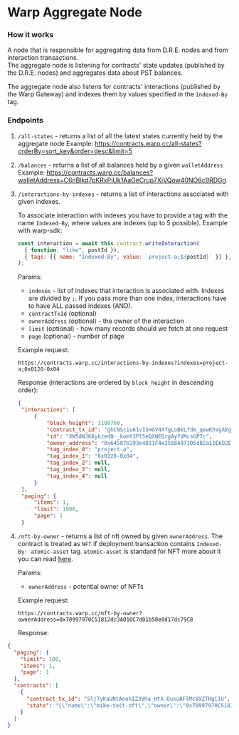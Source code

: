 # Warp Aggregate Node

### How it works

A node that is responsible for aggregating data from D.R.E. nodes and from
interaction transactions.\
The aggregate node is listening for contracts' state updates (published by the
D.R.E. nodes) and aggregates data about PST balances.

The aggregate node also listens for contracts' interactions (published by the
Warp Gateway) and indexes them by values specified in the `Indexed-By` tag.

### Endpoints

1. `/all-states` - returns a list of all the latest states currently held by the
   aggregate node Example:
   https://contracts.warp.cc/all-states?orderBy=sort_key&order=desc&limit=5
2. `/balances` - returns a list of all balances held by a given `walletAddress`
   Example:
   https://contracts.warp.cc/balances?walletAddress=C6nBlkd7pKRxPiUk1AaGeCrup7XiVQow40NO6c9RDGg
3. `/interactions-by-indexes` - returns a list of interactions associated with
   given indexes.

   To associate interaction with indexes you have to provide a tag with the name
   `Indexed-By`, where values are indexes (up to 5 possible). Example with
   warp-sdk:
   ```javascript
   const interaction = await this.contract.writeInteraction(
     { function: "like", postId }),
     { tags: [{ name: "Indexed-By", value: `project-a;${postId}` }] },
   );
   ```

   Params:
   - `indexes` - list of indexes that interaction is associated with. Indexes
     are divided by `;`. If you pass more than one index, interactions have to
     have ALL passed indexes (AND).
   - `contractTxId` (optional)
   - `ownerAddress` (optional) - the owner of the interaction
   - `limit` (optional) - how many records should we fetch at one request
   - `page` (optional) - number of page

   Example request:

   `https://contracts.warp.cc/interactions-by-indexes?indexes=project-a;0x0120-0x04`

   Response (interactions are ordered by `block_height` in descending order):
   ```json
   {
    "interactions": [
        {
            "block_height": 1108760,
            "contract_tx_id": "ghCNSciu61vISHGV4XfgLoBkLfdm_qewKhVgAEg_pOs",
            "id": "XW5dWJ68ykzedQ-_komt3Pl5eQXWEQrgAyYVMcsGP7c",
            "owner_address": "0x64587b293e4811F4e2588A971D5dB2a11E6D2E4F",
            "tag_index_0": "project-a",
            "tag_index_1": "0x0120-0x04",
            "tag_index_2": null,
            "tag_index_3": null,
            "tag_index_4": null
        }
    ],
    "paging": {
        "items": 1,
        "limit": 1000,
        "page": 1
    }
   ```
4. `/nft-by-owner` - returns a list of nft owned by given `ownerAddress`. The
   contract is treated as `NFT` if deployment transaction contains
   `Indexed-By: atomic-asset` tag. `atomic-asset` is standard for NFT more about
   it you can read [here](TODO:link_do_akademi).

   Params:
   - `ownerAddress` - potential owner of NFTs

   Example request:

   `https://contracts.warp.cc/nft-by-owner?ownerAddress=0x70997970C51812dc3A010C7d01b50e0d17dc79C8`

   Response:

```json
{
  "paging": {
    "limit": 100,
    "items": 1,
    "page": 1
  },
  "contracts": [
    {
      "contract_tx_id": "5ljTyKaUNtAoohIZ3VHa_HtX-QusuAFlMc89ZTHgi1U",
      "state": "{\"name\":\"mike-test-nft\",\"owner\":\"0x70997970C51812dc3A010C7d01b50e0d17dc79C8\",\"symbol\":\"mike__236\",\"decimals\":0,\"totalSupply\":1,\"balances\":{\"0x70997970C51812dc3A010C7d01b50e0d17dc79C8\":1},\"allowances\":{}}"
    }
  ]
}
```
